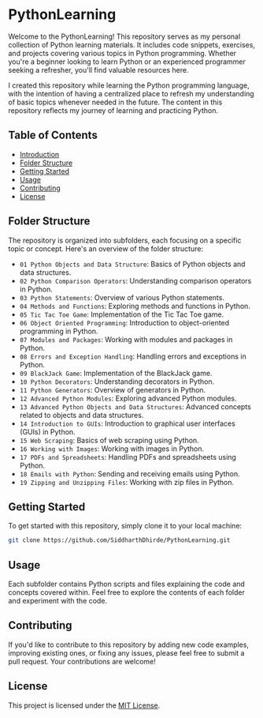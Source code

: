 # PythonLearning

Welcome to the PythonLearning! This repository serves as my personal collection of Python learning materials. It includes code snippets, exercises, and projects covering various topics in Python programming. Whether you're a beginner looking to learn Python or an experienced programmer seeking a refresher, you'll find valuable resources here.

I created this repository while learning the Python programming language, with the intention of having a centralized place to refresh my understanding of basic topics whenever needed in the future. The content in this repository reflects my journey of learning and practicing Python.

## Table of Contents

- [Introduction](#introduction)
- [Folder Structure](#folder-structure)
- [Getting Started](#getting-started)
- [Usage](#usage)
- [Contributing](#contributing)
- [License](#license)

## Folder Structure

The repository is organized into subfolders, each focusing on a specific topic or concept. Here's an overview of the folder structure:

- `01 Python Objects and Data Structure`: Basics of Python objects and data structures.
- `02 Python Comparison Operators`: Understanding comparison operators in Python.
- `03 Python Statements`: Overview of various Python statements.
- `04 Methods and Functions`: Exploring methods and functions in Python.
- `05 Tic Tac Toe Game`: Implementation of the Tic Tac Toe game.
- `06 Object Oriented Programming`: Introduction to object-oriented programming in Python.
- `07 Modules and Packages`: Working with modules and packages in Python.
- `08 Errors and Exception Handling`: Handling errors and exceptions in Python.
- `09 BlackJack Game`: Implementation of the BlackJack game.
- `10 Python Decorators`: Understanding decorators in Python.
- `11 Python Generators`: Overview of generators in Python.
- `12 Advanced Python Modules`: Exploring advanced Python modules.
- `13 Advanced Python Objects and Data Structures`: Advanced concepts related to objects and data structures.
- `14 Introduction to GUIs`: Introduction to graphical user interfaces (GUIs) in Python.
- `15 Web Scraping`: Basics of web scraping using Python.
- `16 Working with Images`: Working with images in Python.
- `17 PDFs and Spreadsheets`: Handling PDFs and spreadsheets using Python.
- `18 Emails with Python`: Sending and receiving emails using Python.
- `19 Zipping and Unzipping Files`: Working with zip files in Python.

## Getting Started

To get started with this repository, simply clone it to your local machine:

```bash
git clone https://github.com/SiddharthDhirde/PythonLearning.git
```

## Usage

Each subfolder contains Python scripts and files explaining the code and concepts covered within. Feel free to explore the contents of each folder and experiment with the code.

## Contributing

If you'd like to contribute to this repository by adding new code examples, improving existing ones, or fixing any issues, please feel free to submit a pull request. Your contributions are welcome!

## License

This project is licensed under the [MIT License](LICENSE).